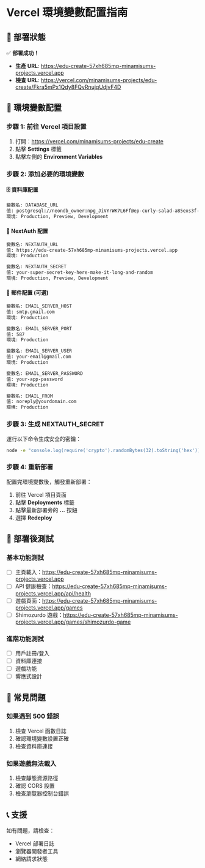 # Vercel 環境變數配置指南

## 🎉 部署狀態
✅ **部署成功！**
- **生產 URL**: https://edu-create-57xh685mp-minamisums-projects.vercel.app
- **檢查 URL**: https://vercel.com/minamisums-projects/edu-create/Fkra5mPx1Qdy8FQvRnujqUdjvF4D

## 🔧 環境變數配置

### 步驟 1: 前往 Vercel 項目設置
1. 打開：https://vercel.com/minamisums-projects/edu-create
2. 點擊 **Settings** 標籤
3. 點擊左側的 **Environment Variables**

### 步驟 2: 添加必要的環境變數

#### 🗄️ 資料庫配置
```bash
變數名: DATABASE_URL
值: postgresql://neondb_owner:npg_JiVYrWK7L6Ff@ep-curly-salad-a85exs3f-pooler.eastus2.azure.neon.tech/neondb?sslmode=require
環境: Production, Preview, Development
```

#### 🔐 NextAuth 配置
```bash
變數名: NEXTAUTH_URL
值: https://edu-create-57xh685mp-minamisums-projects.vercel.app
環境: Production

變數名: NEXTAUTH_SECRET
值: your-super-secret-key-here-make-it-long-and-random
環境: Production, Preview, Development
```

#### 📧 郵件配置 (可選)
```bash
變數名: EMAIL_SERVER_HOST
值: smtp.gmail.com
環境: Production

變數名: EMAIL_SERVER_PORT
值: 587
環境: Production

變數名: EMAIL_SERVER_USER
值: your-email@gmail.com
環境: Production

變數名: EMAIL_SERVER_PASSWORD
值: your-app-password
環境: Production

變數名: EMAIL_FROM
值: noreply@yourdomain.com
環境: Production
```

### 步驟 3: 生成 NEXTAUTH_SECRET
運行以下命令生成安全的密鑰：
```bash
node -e "console.log(require('crypto').randomBytes(32).toString('hex'))"
```

### 步驟 4: 重新部署
配置完環境變數後，觸發重新部署：
1. 前往 Vercel 項目頁面
2. 點擊 **Deployments** 標籤
3. 點擊最新部署旁的 **...** 按鈕
4. 選擇 **Redeploy**

## 🧪 部署後測試

### 基本功能測試
- [ ] 主頁載入：https://edu-create-57xh685mp-minamisums-projects.vercel.app
- [ ] API 健康檢查：https://edu-create-57xh685mp-minamisums-projects.vercel.app/api/health
- [ ] 遊戲頁面：https://edu-create-57xh685mp-minamisums-projects.vercel.app/games
- [ ] Shimozurdo 遊戲：https://edu-create-57xh685mp-minamisums-projects.vercel.app/games/shimozurdo-game

### 進階功能測試
- [ ] 用戶註冊/登入
- [ ] 資料庫連接
- [ ] 遊戲功能
- [ ] 響應式設計

## 🚨 常見問題

### 如果遇到 500 錯誤
1. 檢查 Vercel 函數日誌
2. 確認環境變數設置正確
3. 檢查資料庫連接

### 如果遊戲無法載入
1. 檢查靜態資源路徑
2. 確認 CORS 設置
3. 檢查瀏覽器控制台錯誤

## 📞 支援
如有問題，請檢查：
- Vercel 部署日誌
- 瀏覽器開發者工具
- 網絡請求狀態

